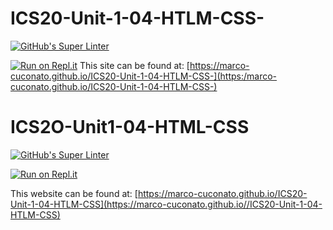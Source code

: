 # ICS20-Unit-1-04-HTLM-CSS-

[![GitHub's Super Linter](https://github.com/marco-cuconato/ICS20-Unit-1-04-HTLM-CSS-/workflows/GitHub's%20Super%20Linter/badge.svg)](https://github.com/marco-cuconato/ICS20-Unit-1-04-HTLM-CSS-/actions)

[![Run on Repl.it](https://repl.it/badge/github/marco-cuconato/ICS20-Unit-1-04-HTLM-CSS-/)](https://repl.it/github/marco-cuconato/ICS20-Unit-1-04-HTLM-CSS-/)
This site can be found at: [https://marco-cuconato.github.io/ICS20-Unit-1-04-HTLM-CSS-](https:/marco-cuconato.github.io/ICS20-Unit-1-04-HTLM-CSS-)

# ICS2O-Unit1-04-HTML-CSS
[![GitHub's Super Linter](https://github.com/marco-cuconato/ICS20-Unit-1-04-HTLM-CSS-/workflows/GitHub's%20Super%20Linter/badge.svg)](https://github.com/marco-cuconato/ICS20-Unit-1-04-HTLM-CSS-/actions)

[![Run on Repl.it](https://repl.it/badge/github/marco-cuconato/ICS20-Unit-1-04-HTLM-CSS-)](https://repl.it/github/marco-cuconato/ICS20-Unit-1-04-HTLM-CSS-)

This website can be found at: [https://marco-cuconato.github.io/ICS20-Unit-1-04-HTLM-CSS](https://marco-cuconato.github.io//ICS20-Unit-1-04-HTLM-CSS)
